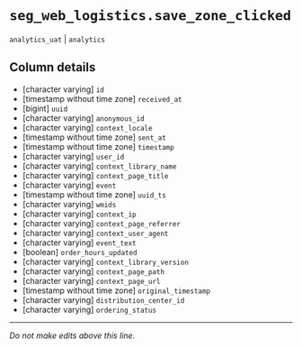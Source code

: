 # `seg_web_logistics.save_zone_clicked`
`analytics_uat` | `analytics`

## Column details
* [character varying] `id`
* [timestamp without time zone] `received_at`
* [bigint]    `uuid`
* [character varying] `anonymous_id`
* [character varying] `context_locale`
* [timestamp without time zone] `sent_at`
* [timestamp without time zone] `timestamp`
* [character varying] `user_id`
* [character varying] `context_library_name`
* [character varying] `context_page_title`
* [character varying] `event`
* [timestamp without time zone] `uuid_ts`
* [character varying] `wmids`
* [character varying] `context_ip`
* [character varying] `context_page_referrer`
* [character varying] `context_user_agent`
* [character varying] `event_text`
* [boolean]   `order_hours_updated`
* [character varying] `context_library_version`
* [character varying] `context_page_path`
* [character varying] `context_page_url`
* [timestamp without time zone] `original_timestamp`
* [character varying] `distribution_center_id`
* [character varying] `ordering_status`

-------------------------------------------------------------------------------
*Do not make edits above this line.*
